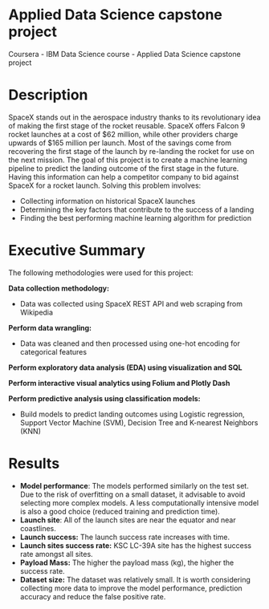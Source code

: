 # Applied Data Science capstone project
Coursera - IBM Data Science course - Applied Data Science capstone project
# Description
SpaceX stands out in the aerospace industry thanks to its revolutionary idea of making the first stage of the rocket reusable. SpaceX offers Falcon 9 rocket launches at a cost of $62 million, while other providers charge upwards of $165 million per launch. Most of the savings come from recovering the first stage of the launch by re-landing the rocket for use on the next mission.
The goal of this project is to create a machine learning pipeline to predict the landing outcome of the first stage in the future. Having this information can help a competitor company to bid against SpaceX for a rocket launch.
Solving this problem involves:
- Collecting information on historical SpaceX launches
- Determining the key factors that contribute to the success of a landing
- Finding the best performing machine learning algorithm for prediction

# Executive Summary
The following methodologies were used for this project:

**Data collection methodology:**
- Data was collected using SpaceX REST API and web scraping from Wikipedia 
  
**Perform data wrangling:**
- Data was cleaned and then processed using one-hot encoding for categorical features 

**Perform exploratory data analysis (EDA) using visualization and SQL**

**Perform interactive visual analytics using Folium and Plotly Dash** 

**Perform predictive analysis using classification models:** 
- Build models to predict landing outcomes using Logistic regression, Support Vector Machine (SVM), Decision Tree and K-nearest Neighbors (KNN)

# Results

- **Model performance**: The models performed similarly on the test set. Due to the risk of overfitting on a small dataset, it advisable to avoid selecting more complex models. A less computationally intensive model is also a good choice (reduced training and prediction time). 
- **Launch site**: All of the launch sites are near the equator and near coastlines.
- **Launch success:** The launch success rate increases with time.
- **Launch sites success rate:** KSC LC-39A site has the highest success rate amongst all sites.
- **Payload Mass:** The higher the payload mass (kg), the higher the success rate.
- **Dataset size:** The dataset was relatively small. It is worth considering collecting more data to improve the model performance, prediction accuracy and reduce the false positive rate. 

